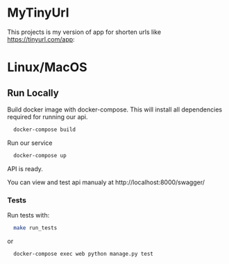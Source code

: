 
# MyTinyUrl 

This projects is my version of app for shorten urls like https://tinyurl.com/app: 


# Linux/MacOS
## Run Locally 

Build docker image with docker-compose. This will install all dependencies required for running our api.

```bash
  docker-compose build
```

Run our service

```bash
  docker-compose up
```

API is ready.

You can view and test api manualy at http://localhost:8000/swagger/
### Tests

Run tests with:

```bash
  make run_tests
```
or
```bash
  docker-compose exec web python manage.py test
```

